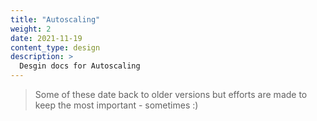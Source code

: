 ```yaml
---
title: "Autoscaling"
weight: 2
date: 2021-11-19
content_type: design
description: >
  Desgin docs for Autoscaling
---
```


>Some of these date back to older versions but efforts are made to keep the most important - sometimes :)

